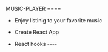  MUSIC-PLAYER ====

- Enjoy listinig to your favorite music

- Create React App 

- React hooks ----


